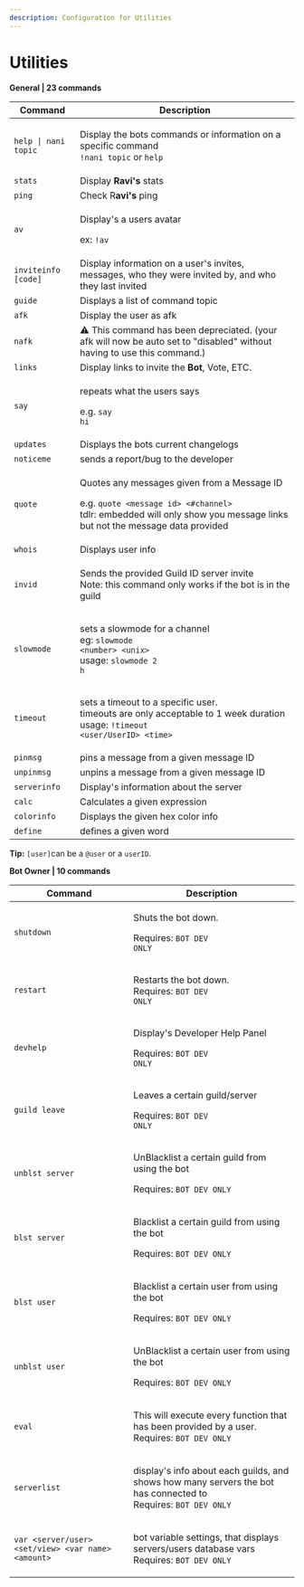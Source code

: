 ```yaml
---
description: Configuration for Utilities
---
```


# Utilities

**General | 23 commands**

| Command              | Description                                                                                                                                                                                             |
| -------------------- | ------------------------------------------------------------------------------------------------------------------------------------------------------------------------------------------------------- |
| `help \| nani topic` | <p>Display the bots commands or information on a specific command<br><code>!nani topic</code> or <code>help</code></p>                                                                                  |
| `stats`              | Display **Ravi's** stats                                                                                                                                                                                |
| `ping`               | Check R**avi's** ping                                                                                                                                                                                   |
| `av`                 | <p>Display's a users avatar</p><p>ex: <code>!av</code></p>                                                                                                                                              |
| `inviteinfo [code]`  | Display information on a user's invites, messages, who they were invited by, and who they last invited                                                                                                  |
| `guide`              | Displays a list of command topic                                                                                                                                                                        |
| `afk`                | Display the user as afk                                                                                                                                                                                 |
| `nafk`               | ⚠️ This command has been depreciated. (your afk will now be auto set to "disabled" without having to use this command.)                                                                                 |
| `links`              | Display links to invite the **Bot**, Vote, ETC.                                                                                                                                                         |
| `say`                | <p>repeats what the users says</p><p>e.g. <code>say hi</code></p>                                                                                                                                       |
| `updates`            | Displays the bots current changelogs                                                                                                                                                                    |
| `noticeme`           | sends a report/bug to the developer                                                                                                                                                                     |
| `quote`              | <p>Quotes any messages given from a Message ID</p><p>e.g. <code>quote &#x3C;message id> &#x3C;#channel></code><br>tdlr: embedded will only show you message links but not the message data provided</p> |
| `whois`              | Displays user info                                                                                                                                                                                      |
| `invid`              | <p>Sends the provided Guild ID server invite<br>Note: this command only works if the bot is in the guild</p>                                                                                            |
| `slowmode`           | <p>sets a slowmode for a channel<br>eg: <code>slowmode &#x3C;number> &#x3C;unix></code><br>usage: <code>slowmode 2 h</code></p>                                                                         |
| `timeout`            | <p>sets a timeout to a specific user.<br>timeouts are only acceptable to 1 week duration<br>usage: <code>!timeout &#x3C;user/UserID> &#x3C;time></code></p>                                             |
| `pinmsg`             | pins a message from a given message ID                                                                                                                                                                  |
| `unpinmsg`           | unpins a message from a given message ID                                                                                                                                                                |
| `serverinfo`         | Display's information about the server                                                                                                                                                                  |
| `calc`               | Calculates a given expression                                                                                                                                                                           |
| `colorinfo`          | Displays the given hex color info                                                                                                                                                                       |
| `define`             | defines a given word                                                                                                                                                                                    |

**Tip:** `[user]`can be a `@user` or a `userID`.

**Bot Owner | 10 commands**

| Command         | Description                                                                                                                         |
| --------------- | ----------------------------------------------------------------------------------------------------------------------------------- |
| `shutdown`      | <p>Shuts the bot down.</p><p>Requires: <code>BOT DEV ONLY</code></p>                                                                |
| `restart`       | <p>Restarts the bot down.<br>Requires: <code>BOT DEV ONLY</code></p>                                                                |
| `devhelp`       | <p>Display's Developer Help Panel</p><p>Requires: <code>BOT DEV ONLY</code></p>                                                     |
| `guild leave`   | <p>Leaves a certain guild/server</p><p>Requires: <code>BOT DEV ONLY</code></p>                                                      |
| `unblst server` | <p>UnBlacklist a certain guild from using the bot</p><p>Requires: <code>BOT DEV ONLY</code></p>                                     |
| `blst server`   | <p>Blacklist a certain guild from using the bot</p><p>Requires: <code>BOT DEV ONLY</code></p>                                       |
| `blst user`     | <p>Blacklist a certain user from using the bot</p><p>Requires: <code>BOT DEV ONLY</code></p>                                        |
| `unblst user`   | <p>UnBlacklist a certain user from using the bot</p><p>Requires: <code>BOT DEV ONLY</code></p>                                      |
| `eval`          | <p>This will execute every function that has been provided by a user.<br>Requires: <code>BOT DEV ONLY</code></p>                    |
| `serverlist`    | <p>display's info about each guilds, and shows how many servers the bot has connected to<br>Requires: <code>BOT DEV ONLY</code></p> |
| `var <server/user> <set/view> <var name> <amount>`    | <p>bot variable settings, that displays servers/users database vars<br>Requires: <code>BOT DEV ONLY</code></p> |

